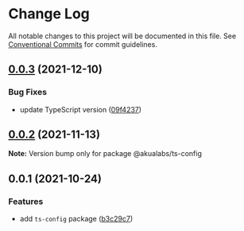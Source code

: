 # Change Log

All notable changes to this project will be documented in this file.
See [Conventional Commits](https://conventionalcommits.org) for commit guidelines.

## [0.0.3](https://github.com/AkuaLabs/utilities/compare/@akualabs/ts-config@0.0.2...@akualabs/ts-config@0.0.3) (2021-12-10)


### Bug Fixes

* update TypeScript version ([09f4237](https://github.com/AkuaLabs/utilities/commit/09f4237869c25f69700348288abbcf0f74fa0044))





## [0.0.2](https://github.com/AkuaLabs/utilities/compare/@akualabs/ts-config@0.0.1...@akualabs/ts-config@0.0.2) (2021-11-13)

**Note:** Version bump only for package @akualabs/ts-config





## 0.0.1 (2021-10-24)


### Features

* add `ts-config` package ([b3c29c7](https://github.com/AkuaLabs/utilities/commit/b3c29c77009c291f339e7e24990d79114c5e974d))
